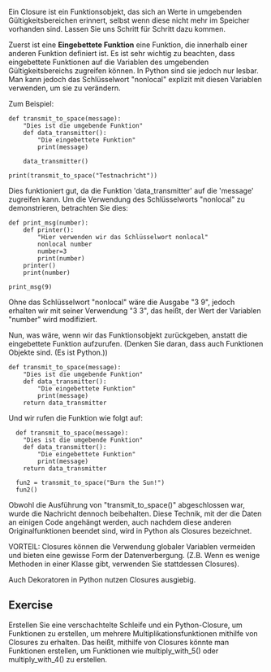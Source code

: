 Ein Closure ist ein Funktionsobjekt, das sich an Werte in umgebenden Gültigkeitsbereichen erinnert, selbst wenn diese nicht mehr im Speicher vorhanden sind. Lassen Sie uns Schritt für Schritt dazu kommen.

Zuerst ist eine **Eingebettete Funktion** eine Funktion, die innerhalb einer anderen Funktion definiert ist. Es ist sehr wichtig zu beachten, dass eingebettete Funktionen auf die Variablen des umgebenden Gültigkeitsbereichs zugreifen können. In Python sind sie jedoch nur lesbar. Man kann jedoch das Schlüsselwort "nonlocal" explizit mit diesen Variablen verwenden, um sie zu verändern.

Zum Beispiel:

    def transmit_to_space(message):
        "Dies ist die umgebende Funktion"
        def data_transmitter():
            "Die eingebettete Funktion"
            print(message)
    
        data_transmitter()
    
    print(transmit_to_space("Testnachricht"))

Dies funktioniert gut, da die Funktion 'data_transmitter' auf die 'message' zugreifen kann. Um die Verwendung des Schlüsselworts "nonlocal" zu demonstrieren, betrachten Sie dies:

    def print_msg(number):
        def printer():
            "Hier verwenden wir das Schlüsselwort nonlocal"
            nonlocal number
            number=3
            print(number)
        printer()
        print(number)
    
    print_msg(9)

Ohne das Schlüsselwort "nonlocal" wäre die Ausgabe "3 9", jedoch erhalten wir mit seiner Verwendung "3 3", das heißt, der Wert der Variablen "number" wird modifiziert.

Nun, was wäre, wenn wir das Funktionsobjekt zurückgeben, anstatt die eingebettete Funktion aufzurufen. (Denken Sie daran, dass auch Funktionen Objekte sind. (Es ist Python.))

    def transmit_to_space(message):
        "Dies ist die umgebende Funktion"
        def data_transmitter():
            "Die eingebettete Funktion"
            print(message)
        return data_transmitter

Und wir rufen die Funktion wie folgt auf:

      def transmit_to_space(message):
        "Dies ist die umgebende Funktion"
        def data_transmitter():
            "Die eingebettete Funktion"
            print(message)
        return data_transmitter
        
      fun2 = transmit_to_space("Burn the Sun!")
      fun2()

Obwohl die Ausführung von "transmit_to_space()" abgeschlossen war, wurde die Nachricht dennoch beibehalten. Diese Technik, mit der die Daten an einigen Code angehängt werden, auch nachdem diese anderen Originalfunktionen beendet sind, wird in Python als Closures bezeichnet.

VORTEIL: Closures können die Verwendung globaler Variablen vermeiden und bieten eine gewisse Form der Datenverbergung. (Z.B. Wenn es wenige Methoden in einer Klasse gibt, verwenden Sie stattdessen Closures).

Auch Dekoratoren in Python nutzen Closures ausgiebig.

Exercise
--------

Erstellen Sie eine verschachtelte Schleife und ein Python-Closure, um Funktionen zu erstellen, um mehrere Multiplikationsfunktionen mithilfe von Closures zu erhalten. Das heißt, mithilfe von Closures könnte man Funktionen erstellen, um Funktionen wie multiply_with_5() oder multiply_with_4() zu erstellen.